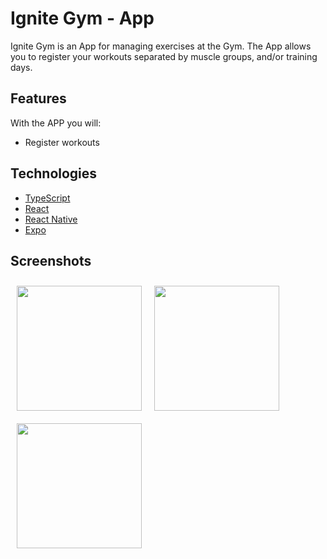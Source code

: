 # Ignite Gym - App

Ignite Gym is an App for managing exercises at the Gym.
The App allows you to register your workouts separated by muscle groups, and/or training days.

## Features

With the APP you will:
- Register workouts

## Technologies

- [TypeScript](https://www.typescriptlang.org/)
- [React](https://reactjs.org/)
- [React Native](https://reactnative.dev/)
- [Expo](https://expo.dev/)

## Screenshots

[<img src="https://user-images.githubusercontent.com/7936766/200956052-7903c874-1e63-4bc4-98ae-cbfbc4fde3fa.png" align="left"
width="200"
    hspace="10" vspace="10">](https://user-images.githubusercontent.com/7936766/200956052-7903c874-1e63-4bc4-98ae-cbfbc4fde3fa.png)
[<img src="https://user-images.githubusercontent.com/7936766/200956070-233356e5-95a3-4be1-9ff5-da8c6be56d82.png" align="center"
width="200"
    hspace="10" vspace="10">](https://user-images.githubusercontent.com/7936766/200956070-233356e5-95a3-4be1-9ff5-da8c6be56d82.png)
[<img src="https://user-images.githubusercontent.com/7936766/200956068-fc85db2c-c94b-46bf-9909-48d49241d63e.png" align="center"
width="200"
    hspace="10" vspace="10">](https://user-images.githubusercontent.com/7936766/200956068-fc85db2c-c94b-46bf-9909-48d49241d63e.png)
 
